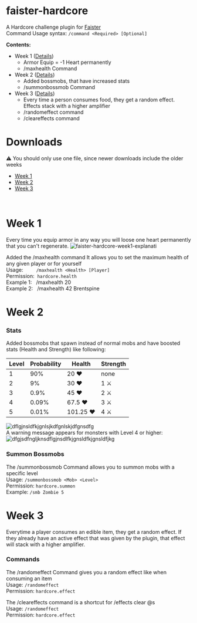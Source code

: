 # faister-hardcore
A Hardcore challenge plugin for [Faister](https://twitch.tv/faisterino)
<br>Command Usage syntax: `/command <Required> [Optional]`
 
**Contents:**
* Week 1 ([Details](#week-1))
  * Armor Equip = -1 Heart permanently
  * /maxhealth Command  
* Week 2 ([Details](#week-2))
  * Added bossmobs, that have increased stats
  * /summonbossmob Command  
* Week 3 ([Details](#week-3))
  * Every time a person consumes food, they get a random effect. Effects stack with a higher amplifier
  * /randomeffect command
  * /cleareffects command


 # <a name="downloads"></a> Downloads
 ⚠ You should only use one file, since newer downloads include the older weeks
 * [Week 1](https://github.com/brentspine/faister-hardcore/blob/main/out/faisterhardcore-1.0-SNAPSHOT.jar?raw=true)
 * [Week 2](https://github.com/brentspine/faister-hardcore/blob/main/out/faisterhardcore-2.0-SNAPSHOT.jar?raw=true)
 * [Week 3](https://github.com/brentspine/faister-hardcore/blob/main/out/faisterhardcore-3.0-SNAPSHOT.jar?raw=true)
<br>

# <a name="week-1"></a> Week 1
Every time you equip armor in any way you will loose one heart permanently that you can't regenerate.
![faister-hardcore-week1-explanati](https://user-images.githubusercontent.com/55391576/162583791-8bcefafb-b4ea-4ea8-8c56-34e3d1f5007f.gif)

Added the /maxhealth command
It allows you to set the maximum health of any given player or for yourself
<br>Usage: &nbsp; &nbsp; &nbsp; &nbsp; `/maxhealth <Health> [Player]` 
<br>Permission: &nbsp;`hardcore.health`
<br>Example 1: &nbsp; /maxhealth 20
<br>Example 2: &nbsp; /maxhealth 42 Brentspine

# <a name="week-2"></a> Week 2

### Stats
Added bossmobs that spawn instead of normal mobs and have boosted stats (Health and Strength) like following: <br>
 
 | Level   | Probability    | Health     | Strength    |
 | ------- | -------------- | ---------- | ----------- |
 | 1       | 90%            | 20 ❤      | none        |
 | 2       | 9%             | 30 ❤      | 1 ⚔         |
 | 3       | 0.9%           | 45 ❤      | 2 ⚔         |
 | 4       | 0.09%          | 67.5 ❤    | 3 ⚔         |
 | 5       | 0.01%          | 101.25 ❤  | 4 ⚔         |
 
 ![dflgjnsldfkjgnlsjkdfgnlskjdfgnsdfg](https://user-images.githubusercontent.com/55391576/162584688-1f070797-1035-4c72-b71f-695bf71a80e8.JPG)
 <br>A warning message appears for monsters with Level 4 or higher: <br>
![dfgjsdfngljknsdflgjnsdlfkjgnsldfkjgnsldfjkg](https://user-images.githubusercontent.com/55391576/162584815-16576dc5-8871-4d4a-be49-df9f79e1ccb3.JPG)

### Summon Bossmobs
The /summonbossmob Command allows you to summon mobs with a specific level
<br>Usage: `/summonbossmob <Mob> <Level>` 
<br>Permission: `hardcore.summon`
<br>Example: `/smb Zombie 5`

# <a name="week-3"></a> Week 3
Everytime a player consumes an edible item, they get a random effect. If they already have an active effect that was given by the plugin, that effect will stack with a higher amplifier. 

### Commands
The /randomeffect Command gives you a random effect like when consuming an item
<br>Usage: `/randomeffect` 
<br>Permission: `hardcore.effect`

The /cleareffects command is a shortcut for /effects clear @s
<br>Usage: `/randomeffect` 
<br>Permission: `hardcore.effect`
